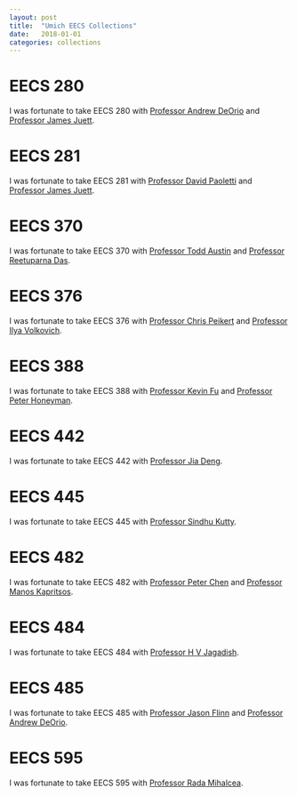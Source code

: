 ```yaml
---
layout: post
title:  "Umich EECS Collections"
date:   2018-01-01
categories: collections
---
```


# EECS 280
I was fortunate to take EECS 280 with [Professor Andrew DeOrio](http://www.andrewdeorio.com/) and [Professor James Juett]().

# EECS 281
I was fortunate to take EECS 281 with [Professor David Paoletti]() and [Professor James Juett]().

# EECS 370
I was fortunate to take EECS 370 with [Professor Todd Austin](http://web.eecs.umich.edu/~taustin/) and [Professor Reetuparna Das](http://web.eecs.umich.edu/~reetudas/).

# EECS 376
I was fortunate to take EECS 376 with [Professor Chris Peikert](http://web.eecs.umich.edu/~cpeikert/) and [Professor Ilya Volkovich](https://sites.google.com/site/ilyavv/).

# EECS 388
I was fortunate to take EECS 388 with [Professor Kevin Fu](http://web.eecs.umich.edu/~kevinfu/) and [Professor Peter Honeyman](http://www.citi.umich.edu/u/honey/).

# EECS 442
I was fortunate to take EECS 442 with [Professor Jia Deng](https://www.cs.princeton.edu/~jiadeng/).

# EECS 445
I was fortunate to take EECS 445 with [Professor Sindhu Kutty]().

# EECS 482
I was fortunate to take EECS 482 with [Professor Peter Chen](http://web.eecs.umich.edu/~pmchen/) and [Professor Manos Kapritsos](http://web.eecs.umich.edu/~manosk/).

# EECS 484
I was fortunate to take EECS 484 with [Professor H V Jagadish](http://web.eecs.umich.edu/~jag/).

# EECS 485
I was fortunate to take EECS 485 with [Professor Jason Flinn](https://jflinn.engin.umich.edu/) and [Professor Andrew DeOrio](http://www.andrewdeorio.com/).

# EECS 595
I was fortunate to take EECS 595 with [Professor Rada Mihalcea](http://web.eecs.umich.edu/~mihalcea/).
